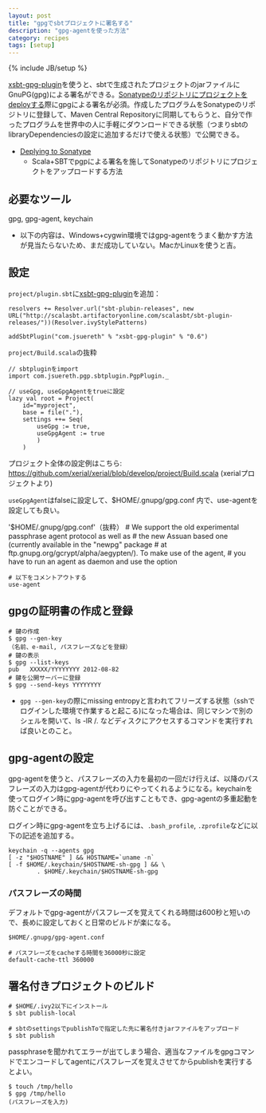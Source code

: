 ```yaml
---
layout: post
title: "gpgでsbtプロジェクトに署名する"
description: "gpg-agentを使った方法"
category: recipes
tags: [setup]
---
```

{% include JB/setup %}

[xsbt-gpg-plugin](https://github.com/sbt/xsbt-gpg-plugin/)を使うと、sbtで生成されたプロジェクトのjarファイルにGnuPG(gpg)による署名ができる。[Sonatypeのリポジトリにプロジェクトをdeployする](https://docs.sonatype.org/display/Repository/Sonatype+OSS+Maven+Repository+Usage+Guide)際にgpgによる署名が必須。作成したプログラムをSonatypeのリポジトリに登録して、Maven Central Repositoryに同期してもらうと、自分で作ったプログラムを世界中の人に手軽にダウンロードできる状態（つまりsbtのlibraryDependenciesの設定に追加するだけで使える状態）で公開できる。

  * [Deplying to Sonatype](http://www.scala-sbt.org/using_sonatype.html)　
    * Scala+SBTでpgpによる署名を施してSonatypeのリポジトリにプロジェクトをアップロードする方法

## 必要なツール
gpg, gpg-agent, keychain

* 以下の内容は、Windows+cygwin環境ではgpg-agentをうまく動かす方法が見当たらないため、まだ成功していない。MacかLinuxを使うと吉。

## 設定

`project/plugin.sbt`に[xsbt-gpg-plugin](https://github.com/sbt/xsbt-gpg-plugin/)を追加：

    resolvers += Resolver.url("sbt-plubin-releases", new URL("http://scalasbt.artifactoryonline.com/scalasbt/sbt-plugin-releases/"))(Resolver.ivyStylePatterns)
    
    addSbtPlugin("com.jsuereth" % "xsbt-gpg-plugin" % "0.6")


`project/Build.scala`の抜粋

	// sbtpluginをimport
	import com.jsuereth.pgp.sbtplugin.PgpPlugin._
	
	// useGpg, useGpgAgentをtrueに設定
	lazy val root = Project( 
		id="myproject", 
		base = file("."),
		settings ++= Seq(
			useGpg := true,
			useGpgAgent := true
			)
		)

プロジェクト全体の設定例はこちら: <https://github.com/xerial/xerial/blob/develop/project/Build.scala> (xerialプロジェクトより)

`useGpgAgent`はfalseに設定して、$HOME/.gnupg/gpg.conf 内で、use-agentを設定しても良い。

'$HOME/.gnupg/gpg.conf'（抜粋）
    # We support the old experimental passphrase agent protocol as well as
    # the new Assuan based one (currently available in the "newpg" package
    # at ftp.gnupg.org/gcrypt/alpha/aegypten/).  To make use of the agent,
    # you have to run an agent as daemon and use the option
    
	# 以下をコメントアウトする
    use-agent

## gpgの証明書の作成と登録

	# 鍵の作成
	$ gpg --gen-key
	（名前、e-mail, パスフレーズなどを登録）
	# 鍵の表示
	$ gpg --list-keys
    pub   XXXXX/YYYYYYYY 2012-08-82
	# 鍵を公開サーバーに登録
    $ gpg --send-keys YYYYYYYY

* `gpg --gen-key`の際にmissing entropyと言われてフリーズする状態（sshでログインした環境で作業すると起こる)になった場合は、同じマシンで別のシェルを開いて、ls -lR /. などディスクにアクセスするコマンドを実行すれば良いとのこと。

## gpg-agentの設定

gpg-agentを使うと、パスフレーズの入力を最初の一回だけ行えば、以降のパスフレーズの入力はgpg-agentが代わりにやってくれるようになる。keychainを使ってログイン時にgpg-agentを呼び出すこともでき、gpg-agentの多重起動を防ぐことができる。

ログイン時にgpg-agentを立ち上げるには、`.bash_profile`, `.zprofile`などに以下の記述を追加する。

    keychain -q --agents gpg
    [ -z "$HOSTNAME" ] && HOSTNAME=`uname -n`
    [ -f $HOME/.keychain/$HOSTNAME-sh-gpg ] && \
            . $HOME/.keychain/$HOSTNAME-sh-gpg

### パスフレーズの時間
デフォルトでgpg-agentがパスフレーズを覚えてくれる時間は600秒と短いので、長めに設定しておくと日常のビルドが楽になる。

`$HOME/.gnupg/gpg-agent.conf`

    # パスフレーズをcacheする時間を36000秒に設定
    default-cache-ttl 360000

## 署名付きプロジェクトのビルド
   
    # $HOME/.ivy2以下にインストール
    $ sbt publish-local
    
    # sbtのsettingsでpublishToで指定した先に署名付きjarファイルをアップロード
    $ sbt publish
	
passphraseを聞かれてエラーが出てしまう場合、適当なファイルをgpgコマンドでエンコードしてagentにパスフレーズを覚えさせてからpublishを実行するとよい。

	$ touch /tmp/hello
	$ gpg /tmp/hello
	(パスフレーズを入力)


	
